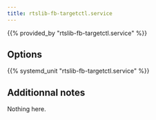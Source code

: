 ```yaml
---
title: rtslib-fb-targetctl.service
---
```


{{% provided_by "rtslib-fb-targetctl.service" %}}

## Options

{{% systemd_unit "rtslib-fb-targetctl.service" %}}

## Additionnal notes

Nothing here.